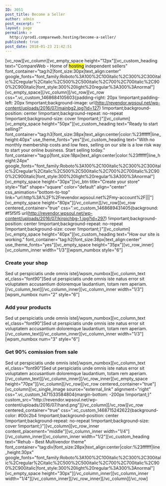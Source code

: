 ```yaml
---
ID: 3051
post_title: Become a Seller
author: admin
post_excerpt: ""
layout: page
permalink: >
  http://prod1.compareweb.hosting/become-a-seller/
published: true
post_date: 2018-01-23 21:42:51
---
```

[vc_row][vc_column][vc_empty_space height="12px"][vc_custom_heading text="CompareWeb - Home of <mark>hosting</mark> independent sellers" font_container="tag:h2|font_size:30px|text_align:center" google_fonts="font_family:Roboto%3A100%2C100italic%2C300%2C300italic%2Cregular%2Citalic%2C500%2C500italic%2C700%2C700italic%2C900%2C900italic|font_style:300%20light%20regular%3A300%3Anormal"][vc_empty_space][/vc_column][/vc_row][vc_row css=".vc_custom_1468684105603{padding-right: 20px !important;padding-left: 20px !important;background-image: url(http://revendor.wpsoul.net/wp-content/uploads/2016/07/mainbg2.jpg?id=127) !important;background-position: center !important;background-repeat: no-repeat !important;background-size: cover !important;}"][vc_column][vc_empty_space height="50px"][vc_custom_heading text="Ready to start selling?" font_container="tag:h3|font_size:38px|text_align:center|color:%23ffffff|line_height:40px" use_theme_fonts="yes"][vc_custom_heading text="With no monthly membership costs and low fees, selling on
our site is a low risk way to start your online business. Start selling today." font_container="tag:p|font_size:18px|text_align:center|color:%23ffffff|line_height:24px" google_fonts="font_family:Roboto%3A100%2C100italic%2C300%2C300italic%2Cregular%2Citalic%2C500%2C500italic%2C700%2C700italic%2C900%2C900italic|font_style:300%20light%20regular%3A300%3Anormal"][vc_empty_space height="30px"][vc_btn title="Create your store" style="flat" shape="square" color="default" align="center" css_animation="bottom-to-top" link="url:http%3A%2F%2Frevendor.wpsoul.net%2Fmy-account%2F|||"][vc_empty_space height="80px"][/vc_column][/vc_row][vc_row centered_container="true" css=".vc_custom_1468689431405{background: #f5f5f5 url(http://revendor.wpsoul.net/wp-content/uploads/2016/07/kirpichbg-1.jpg?id=297) !important;background-position: center !important;background-repeat: no-repeat !important;background-size: cover !important;}"][vc_column][vc_empty_space height="40px"][vc_custom_heading text="How our site is working." font_container="tag:h2|font_size:38px|text_align:center" use_theme_fonts="yes"][vc_empty_space height="35px"][vc_row_inner][vc_column_inner width="1/3"][wpsm_numbox style="6"]
<h3>Create your shop</h3>
Sed ut perspiciatis unde omnis iste[/wpsm_numbox][vc_column_text el_class="font90"]Sed ut perspiciatis unde omnis iste natus error sit voluptatem accusantium doloremque laudantium, totam rem aperiam.[/vc_column_text][/vc_column_inner][vc_column_inner width="1/3"][wpsm_numbox num="2" style="6"]
<h3>Add your products</h3>
Sed ut perspiciatis unde omnis iste[/wpsm_numbox][vc_column_text el_class="font90"]Sed ut perspiciatis unde omnis iste natus error sit voluptatem accusantium doloremque laudantium, totam rem aperiam.[/vc_column_text][/vc_column_inner][vc_column_inner width="1/3"][wpsm_numbox num="3" style="6"]
<h3>Get 90% comission from sale</h3>
Sed ut perspiciatis unde omnis iste[/wpsm_numbox][vc_column_text el_class="font90"]Sed ut perspiciatis unde omnis iste natus error sit voluptatem accusantium doloremque laudantium, totam rem aperiam.[/vc_column_text][/vc_column_inner][/vc_row_inner][vc_empty_space height="70px"][/vc_column][/vc_row][vc_row centered_container="true"][vc_column][vc_single_image source="external_link" alignment="right" css=".vc_custom_1471533584804{margin-bottom: -200px !important;}" custom_src="http://revendor.wpsoul.net/wp-content/uploads/2016/07/hand.png"][/vc_column][/vc_row][vc_row centered_container="true" css=".vc_custom_1468715242622{background-color: #00c2b4 !important;background-position: center !important;background-repeat: no-repeat !important;background-size: cover !important;}"][vc_column][vc_row_inner content_placement="middle"][vc_column_inner width="1/4"][/vc_column_inner][vc_column_inner width="1/2"][vc_custom_heading text="Rehub - Best Multivendor theme" font_container="tag:div|font_size:28px|text_align:center|color:%23ffffff|line_height:30px" google_fonts="font_family:Roboto%3A100%2C100italic%2C300%2C300italic%2Cregular%2Citalic%2C500%2C500italic%2C700%2C700italic%2C900%2C900italic|font_style:300%20light%20regular%3A300%3Anormal"][vc_empty_space height="30px"][/vc_column_inner][vc_column_inner width="1/4"][/vc_column_inner][/vc_row_inner][/vc_column][/vc_row]